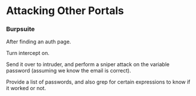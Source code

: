 # Attacking Other Portals

### Burpsuite

After finding an auth page.

Turn intercept on.

Send it over to intruder, and perform a sniper attack on the variable password (assuming we know the email is correct).

Provide a list of passwords, and also grep for certain expressions to know if it worked or not.

